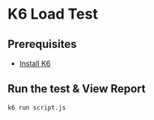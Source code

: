 # K6 Load Test

## Prerequisites
- [Install K6](https://k6.io/docs/getting-started/installation/)

## Run the test & View Report
```bash
k6 run script.js
